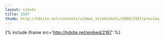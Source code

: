 ```yaml
---
layout: sieutv
title: 2187
thumb: http://hdsite.net/contents/videos_screenshots/2000/2187/preview_360p.mp4.jpg
---
```

{% include iframe src='http://hdsite.net/embed/2187' %}
 
